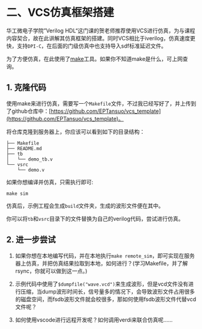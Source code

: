 # 二、VCS仿真框架搭建

华工微电子学院”Verilog HDL“这门课的贺老师推荐使用VCS进行仿真，为与课程内容契合，故在此讲解其仿真框架的搭建。同时VCS相比于iverilog，仿真速度更快，支持`DPI-C`，在后面的门级仿真中也支持导入sdf标准延迟文件。

为了方便仿真，在此使用了[make](https://www.gnu.org/software/make/)工具。如果你不知道make是什么，可上网查询。

## 1. 克隆代码

使用make来进行仿真，需要写一个`Makefile`文件，不过我已经写好了，并上传到了github仓库中：[https://github.com/EPTansuo/vcs_template](https://github.com/EPTansuo/vcs_template)。

将仓库克隆到服务器上，你应该可以看到如下的目录结构：

```
├── Makefile
├── README.md
├── tb
│   └── demo_tb.v
└── vsrc
    └── demo.v
```

如果你想编译并仿真，只需执行即可:

```shell
make sim
```

仿真后，示例工程会生成`build`文件夹，生成的波形文件便在其中。

你可以将`tb`和`vsrc`目录下的文件替换为自己的verilog代码，尝试进行仿真。

## 2. 进一步尝试

1. 如果你想在本地编写代码，并在本地执行`make remote_sim`，即可实现在服务器上仿真，并把仿真结果拉取到本地，如何进行？(学习Makefile，并了解rsync，你就可以做到这一点。)

2. 示例代码中使用了`$dumpfile("wave.vcd")`来生成波形，但是vcd文件没有进行压缩，当dump波形时间长，信号量多的情况下，会导致波形文件占用很多的磁盘空间，而fsdb波形文件就会校很多，那如何使用fsdb波形文件代替vcd文件呢？
3. 如何使用vscode进行远程开发呢？如何调用verdi来联合仿真呢…… 






